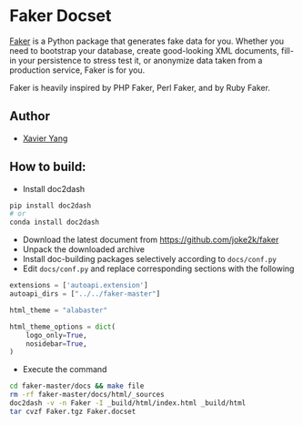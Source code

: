 # Faker Docset

[Faker](https://github.com/joke2k/faker) is a Python package that generates fake data for you. Whether you need to bootstrap your database, create good-looking XML documents, fill-in your persistence to stress test it, or anonymize data taken from a production service, Faker is for you.

Faker is heavily inspired by PHP Faker, Perl Faker, and by Ruby Faker.

## Author

- [Xavier Yang](https://github.com/ivaquero)

## How to build:

- Install doc2dash

```bash
pip install doc2dash
# or
conda install doc2dash
```

- Download the latest document from https://github.com/joke2k/faker
- Unpack the downloaded archive
- Install doc-building packages selectively according to `docs/conf.py`
- Edit `docs/conf.py` and replace corresponding sections with the following

```python
extensions = ['autoapi.extension']
autoapi_dirs = ["../../faker-master"]

html_theme = "alabaster"

html_theme_options = dict(
    logo_only=True,
    nosidebar=True,
)
```

- Execute the command

```bash
cd faker-master/docs && make file
rm -rf faker-master/docs/html/_sources
doc2dash -v -n Faker -I _build/html/index.html _build/html
tar cvzf Faker.tgz Faker.docset
```
